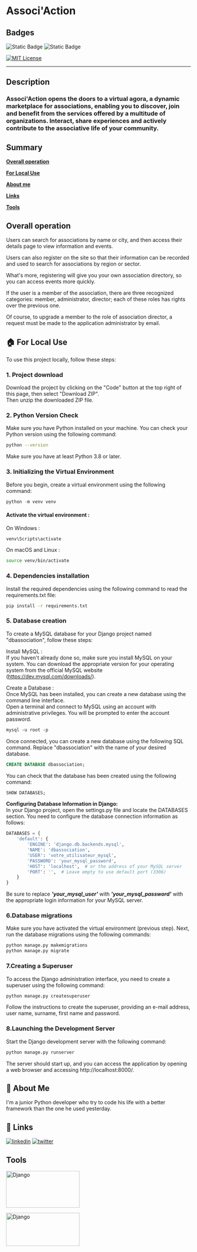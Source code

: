 # Associ'Action

## Badges
![Static Badge](https://img.shields.io/badge/Status-pre_deployment-blue)
![Static Badge](https://img.shields.io/badge/Version-1.0.0-blue)

[![MIT License](https://img.shields.io/badge/License-MIT-green.svg)](https://choosealicense.com/licenses/mit/)

---
## Description

### Associ'Action opens the doors to a virtual agora, a dynamic marketplace for associations, enabling you to discover, join and benefit from the services offered by a multitude of organizations. Interact, share experiences and actively contribute to the associative life of your community.

## Summary


[**Overall operation**](#Overall-operation)  

[**For Local Use**](#For-Local-Use)  

[**About me**](#About-me)  

[**Links**](#Links)

[**Tools**](#Tools)  


## Overall operation
<a name="Overall-operation"></a>
Users can search for associations by name or city, and then access their details page to view information and events.

Users can also register on the site so that their information can be recorded and used to search for associations by region or sector.

What's more, registering will give you your own association directory, so you can access events more quickly.

If the user is a member of the association, there are three recognized categories: member, administrator, director; each of these roles has rights over the previous one.

Of course, to upgrade a member to the role of association director, a request must be made to the application administrator by email.


<a name="For-Local-Use"></a>

## 🏠 For Local Use

To use this project locally, follow these steps:

### 1. Project download

Download the project by clicking on the "Code" button at the top right of this page, then select "Download ZIP".  
Then unzip the downloaded ZIP file.

### 2. Python Version Check

Make sure you have Python installed on your machine. You can check your Python version using the following command:  

```bash
python --version
```

Make sure you have at least Python 3.8 or later.

### 3. Initializing the Virtual Environment

Before you begin, create a virtual environment using the following command:
```python
python -m venv venv
```

#### **Activate the virtual environment :**

On Windows :
```bash
venv\Scripts\activate
```

On macOS and Linux :
```bash
source venv/bin/activate
```

### 4. Dependencies installation
Install the required dependencies using the following command to read the requirements.txt file:
```bash
pip install -r requirements.txt
```

### 5. Database creation
To create a MySQL database for your Django project named "dbassociation", follow these steps:

Install MySQL :  
If you haven't already done so, make sure you install MySQL on your system. You can download the appropriate version for your operating system from the official MySQL website (https://dev.mysql.com/downloads/). 

Create a Database :  
Once MySQL has been installed, you can create a new database using the command line interface.  
Open a terminal and connect to MySQL using an account with administrative privileges. You will be prompted to enter the account password.
```ps
mysql -u root -p
```

Once connected, you can create a new database using the following SQL command. Replace "dbassociation" with the name of your desired database.

```sql
CREATE DATABASE dbassociation;
```

You can check that the database has been created using the following command:

```sql
SHOW DATABASES;
```

**Configuring Database Information in Django:**  
In your Django project, open the settings.py file and locate the DATABASES section. You need to configure the database connection information as follows:
```python
DATABASES = {
    'default': {
        'ENGINE': 'django.db.backends.mysql',
        'NAME': 'dbassociation',
        'USER': 'votre_utilisateur_mysql',
        'PASSWORD': 'your_mysql_password',
        'HOST': 'localhost',  # or the address of your MySQL server
        'PORT': '',  # Leave empty to use default port (3306)
    }
}
```
Be sure to replace **_'your_mysql_user'_** with **_'your_mysql_password'_**
with the appropriate login information for your MySQL server.

### 6.Database migrations
Make sure you have activated the virtual environment (previous step). Next, run the database migrations using the following commands:
```bash
python manage.py makemigrations
python manage.py migrate
```

### 7.Creating a Superuser
To access the Django administration interface, you need to create a superuser using the following command:
```bash
python manage.py createsuperuser
```
Follow the instructions to create the superuser, providing an e-mail address, user name, surname, first name and password.


### 8.Launching the Development Server
Start the Django development server with the following command:

```bash
python manage.py runserver
```
The server should start up, and you can access the application by opening a web browser and accessing http://localhost:8000/.
<a name="About Me"></a>

## 🚀 About Me

I'm a junior Python developer who try to code his life with a better framework than the one he used yesterday.

<a name="Links"></a>

## 🔗 Links

[![linkedin](https://img.shields.io/badge/linkedin-0A66C2?style=for-the-badge&logo=linkedin&logoColor=white)](https://www.linkedin.com/in/quentin-faure-b818221b9/)
[![twitter](https://img.shields.io/badge/twitter-1DA1F2?style=for-the-badge&logo=twitter&logoColor=white)](https://twitter.com/Q_Faure/)

<a name="Tools"></a>

## Tools
<p align="top left">
  <img src="https://www.djangoproject.com/m/img/logos/django-logo-negative.svg" alt="Django" width="200" height="100">
</p>
<p align="top right">
  <img src="https://github.com/tus/official-images-docs/blob/master/mysql/logo.png?raw=true" alt="Django" width="200" height="90">
</p>